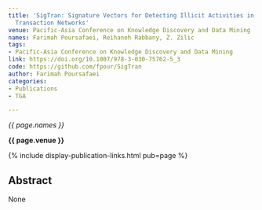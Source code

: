 ```yaml
---
title: 'SigTran: Signature Vectors for Detecting Illicit Activities in Blockchain
  Transaction Networks'
venue: Pacific-Asia Conference on Knowledge Discovery and Data Mining
names: Farimah Poursafaei, Reihaneh Rabbany, Z. Zilic
tags:
- Pacific-Asia Conference on Knowledge Discovery and Data Mining
link: https://doi.org/10.1007/978-3-030-75762-5_3
code: https://github.com/fpour/SigTran
author: Farimah Poursafaei
categories: 
- Publications
- TGA

---
```


*{{ page.names }}*

**{{ page.venue }}**

{% include display-publication-links.html pub=page %}

## Abstract

None